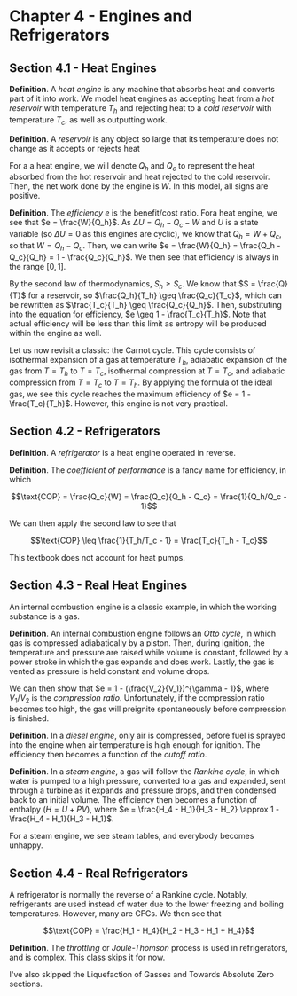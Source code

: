 # Chapter 4 - Engines and Refrigerators

## Section 4.1 - Heat Engines

**Definition**. A *heat engine* is any machine that absorbs heat and converts part of it into work. We model heat engines as accepting heat from a *hot reservoir* with temperature $T_h$ and rejecting heat to a *cold reservoir* with temperature $T_c$, as well as outputting work.

**Definition**. A *reservoir* is any object so large that its temperature does not change as it accepts or rejects heat

For a a heat engine, we will denote $Q_h$ and $Q_c$ to represent the heat absorbed from the hot reservoir and heat rejected to the cold reservoir. Then, the net work done by the engine is $W$. In this model, all signs are positive.

**Definition**. The *efficiency* $e$ is the benefit/cost ratio. Fora  heat engine, we see that $e = \frac{W}{Q_h}$. As $\Delta U = Q_h - Q_c - W$ and $U$ is a state variable (so $\Delta U = 0$ as this engines are cyclic), we know that $Q_h = W + Q_c$, so that $W = Q_h - Q_c$. Then, we can write $e = \frac{W}{Q_h} = \frac{Q_h - Q_c}{Q_h} = 1 - \frac{Q_c}{Q_h}$. We then see that efficiency is always in the range $[0, 1]$.

By the second law of thermodynamics, $S_h \geq S_c$. We know that $S = \frac{Q}{T}$ for a reservoir, so $\frac{Q_h}{T_h} \geq \frac{Q_c}{T_c}$, which can be rewritten as $\frac{T_c}{T_h} \geq \frac{Q_c}{Q_h}$. Then, substituting into the equation for efficiency, $e \geq 1 - \frac{T_c}{T_h}$. Note that actual efficiency will be less than this limit as entropy will be produced within the engine as well.

Let us now revisit a classic: the Carnot cycle. This cycle consists of isothermal expansion of a gas at temperature $T_h$, adiabatic expansion of the gas from $T = T_h$ to $T = T_c$, isothermal compression at $T = T_c$, and adiabatic compression from $T = T_c$ to $T = T_h$. By applying the formula of the ideal gas, we see this cycle reaches the maximum efficiency of $e = 1 - \frac{T_c}{T_h}$. However, this engine is not very practical.

## Section 4.2 - Refrigerators

**Definition**. A *refrigerator* is a heat engine operated in reverse.

**Definition**. The *coefficient of performance* is a fancy name for efficiency, in which

$$\text{COP} = \frac{Q_c}{W} = \frac{Q_c}{Q_h - Q_c} = \frac{1}{Q_h/Q_c - 1}$$

We can then apply the second law to see that

$$\text{COP} \leq \frac{1}{T_h/T_c - 1} = \frac{T_c}{T_h - T_c}$$

This textbook does not account for heat pumps.

## Section 4.3 - Real Heat Engines

An internal combustion engine is a classic example, in which the working substance is a gas.

**Definition**. An internal combustion engine follows an *Otto cycle*, in which gas is compressed adiabatically by a piston. Then, during ignition, the temperature and pressure are raised while volume is constant, followed by a power stroke in which the gas expands and does work. Lastly, the gas is vented as pressure is held constant and volume drops.

We can then show that $e = 1 - (\frac{V_2}{V_1})^{\gamma - 1}$, where $V_1 / V_2$ is the *compression ratio*. Unfortunately, if the compression ratio becomes too high, the gas will preignite spontaneously before compression is finished.

**Definition**. In a *diesel engine*, only air is compressed, before fuel is sprayed into the engine when air temperature is high enough for ignition. The efficiency then becomes a function of the *cutoff ratio*.

**Definition**. In a *steam engine*, a gas will follow the *Rankine cycle*, in which water is pumped to a high pressure, converted to a gas and expanded, sent through a turbine as it expands and pressure drops, and then condensed back to an initial volume. The efficiency then becomes a function of enthalpy ($H = U + PV$), where $e = \frac{H_4 - H_1}{H_3 - H_2} \approx 1 - \frac{H_4 - H_1}{H_3 - H_1}$.

For a steam engine, we see steam tables, and everybody becomes unhappy.

## Section 4.4 - Real Refrigerators

A refrigerator is normally the reverse of a Rankine cycle. Notably, refrigerants are used instead of water due to the lower freezing and boiling temperatures. However, many are CFCs. We then see that

$$\text{COP} = \frac{H_1 - H_4}{H_2 - H_3 - H_1 + H_4}$$

**Definition**. The *throttling* or *Joule-Thomson* process is used in refrigerators, and is complex. This class skips it for now.

I've also skipped the Liquefaction of Gasses and Towards Absolute Zero sections.
